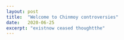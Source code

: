 ```yaml
---
layout: post
title:  "Welcome to Chinmoy controversies"
date:   2020-06-25
excerpt: "existnow ceased thoughtthe"
---
```

